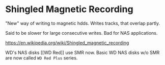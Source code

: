 # Shingled Magnetic Recording

"New" way of writing to magnetic hdds. Writes tracks, that overlap partly.

Said to be slower for large consecutive writes. Bad for NAS applications.

https://en.wikipedia.org/wiki/Shingled_magnetic_recording

WD's NAS disks [[WD Red]] use SMR now. Basic WD NAS disks w/o SMR are now called `WD Red Plus` series.
